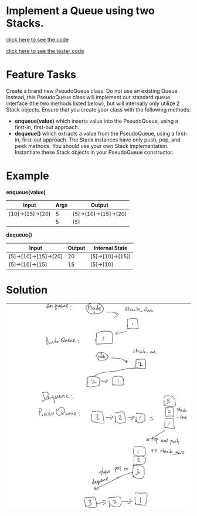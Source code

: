 # Implement a Queue using two Stacks.
[click here to see the code](queue_with_stacks.py)

[click here to see the tester code](../../../tests/challenges/queue_with_stacks/test_queue_with_stacks.py)

# Feature Tasks
Create a brand new PseudoQueue class. Do not use an existing Queue. Instead, this PseudoQueue class will implement our standard queue interface (the two methods listed below), but will internally only utilize 2 Stack objects. Ensure that you create your class with the following methods:

- **enqueue(value)** which inserts value into the PseudoQueue, using a first-in, first-out approach.
- **dequeue()** which extracts a value from the PseudoQueue, using a first-in, first-out approach.
The Stack instances have only push, pop, and peek methods. You should use your own Stack implementation. Instantiate these Stack objects in your PseudoQueue constructor.


# Example
**enqueue(value)**

|Input	|Args	|Output|
|--|--|--|
|[10]->[15]->[20]	|5	|[5]->[10]->[15]->[20]|
||5	|[5]|

**dequeue()**

|Input	|Output	|Internal State|
|--|--|--|
|[5]->[10]->[15]->[20]|	20|	[5]->[10]->[15])|
|[5]->[10]->[15]|	15|	[5]->[10]|

# Solution
![image](queue_stack.png)



